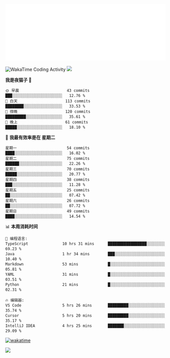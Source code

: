 <p align="center">
  <img src="./assets/header.svg" />
</p>

![WakaTime Coding Activity](https://wakatime.com/share/@shenlyy/0d1e8abb-ce3a-49e5-9f20-7ad39caba41f.svg)
![](https://github-readme-stats.ykrazy.top/api?username=shenlye&show_icons=true&include_all_commits=true&hide=contribs&theme=github_dark_dimmed&rank_icon=github)
<!--START_SECTION:waka-->
**我是夜猫子 🦉** 

```text
🌞 早晨                     43 commits          ███░░░░░░░░░░░░░░░░░░░░░░   12.76 % 
🌆 白天                     113 commits         ████████░░░░░░░░░░░░░░░░░   33.53 % 
🌃 傍晚                     120 commits         █████████░░░░░░░░░░░░░░░░   35.61 % 
🌙 晚上                     61 commits          █████░░░░░░░░░░░░░░░░░░░░   18.10 % 
```
📅 **我最有效率是在 星期二** 

```text
星期一                      54 commits          ████░░░░░░░░░░░░░░░░░░░░░   16.02 % 
星期二                      75 commits          ██████░░░░░░░░░░░░░░░░░░░   22.26 % 
星期三                      70 commits          █████░░░░░░░░░░░░░░░░░░░░   20.77 % 
星期四                      38 commits          ███░░░░░░░░░░░░░░░░░░░░░░   11.28 % 
星期五                      25 commits          ██░░░░░░░░░░░░░░░░░░░░░░░   07.42 % 
星期六                      26 commits          ██░░░░░░░░░░░░░░░░░░░░░░░   07.72 % 
星期日                      49 commits          ████░░░░░░░░░░░░░░░░░░░░░   14.54 % 
```


📊 **本周消耗时间** 

```text
💬 编程语言: 
TypeScript               10 hrs 31 mins      █████████████████░░░░░░░░   69.23 % 
Java                     1 hr 34 mins        ███░░░░░░░░░░░░░░░░░░░░░░   10.40 % 
Markdown                 53 mins             █░░░░░░░░░░░░░░░░░░░░░░░░   05.81 % 
YAML                     31 mins             █░░░░░░░░░░░░░░░░░░░░░░░░   03.51 % 
Python                   21 mins             █░░░░░░░░░░░░░░░░░░░░░░░░   02.31 % 

🔥 编辑器: 
VS Code                  5 hrs 26 mins       █████████░░░░░░░░░░░░░░░░   35.74 % 
Cursor                   5 hrs 20 mins       █████████░░░░░░░░░░░░░░░░   35.17 % 
IntelliJ IDEA            4 hrs 25 mins       ███████░░░░░░░░░░░░░░░░░░   29.09 % 
```


<!--END_SECTION:waka-->
[![wakatime](https://wakatime.com/badge/user/2bfdbfb0-5de3-4182-b0bb-f199ef612eb4.svg?style=flat-square)](https://wakatime.com/@2bfdbfb0-5de3-4182-b0bb-f199ef612eb4)

![](https://github-readme-stats.ykrazy.top/api/wakatime?username=shenlyy&theme=github_dark_dimmed)